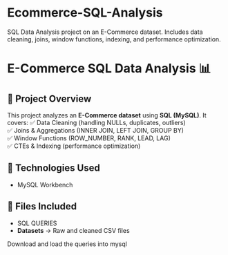 # Ecommerce-SQL-Analysis
SQL Data Analysis project on an E-Commerce dataset. Includes data cleaning, joins, window functions, indexing, and performance optimization.

# E-Commerce SQL Data Analysis 📊

## 🔹 Project Overview
This project analyzes an **E-Commerce dataset** using **SQL (MySQL)**.
It covers:
✅ Data Cleaning (handling NULLs, duplicates, outliers)  
✅ Joins & Aggregations (INNER JOIN, LEFT JOIN, GROUP BY)  
✅ Window Functions (ROW_NUMBER, RANK, LEAD, LAG)  
✅ CTEs & Indexing (performance optimization)  

## 🔹 Technologies Used
- MySQL Workbench

## 🔹 Files Included
- SQL QUERIES
- **Datasets** → Raw and cleaned CSV files  

Download and load the queries into mysql 

